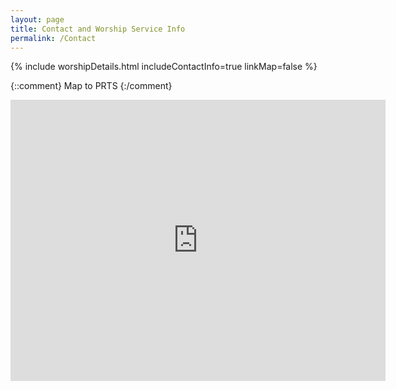```yaml
---
layout: page
title: Contact and Worship Service Info
permalink: /Contact
---
```


{% include worshipDetails.html includeContactInfo=true linkMap=false %}

{::comment}
Map to PRTS
{:/comment}
<iframe src="https://www.google.com/maps/embed?pb=!1m18!1m12!1m3!1d2918.6400450120777!2d-85.5990063845238!3d42.98585557914984!2m3!1f0!2f0!3f0!3m2!1i1024!2i768!4f13.1!3m3!1m2!1s0x8818533163610449%3A0x3c5d70c3ca33f0cb!2sPuritan%20Reformed%20Theological%20Seminary!5e0!3m2!1sen!2sus!4v1596066677153!5m2!1sen!2sus" width="600" height="450" frameborder="0" style="border:0;" allowfullscreen="" aria-hidden="false" tabindex="0"></iframe>